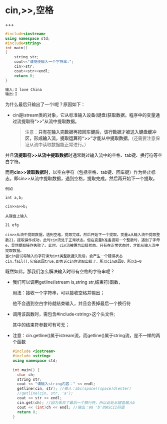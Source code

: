 # cin,>>,空格

+++

~~~c++
#include<iostream>
using namespace std;
#include<string>
int main()
{
	string str;
	cout<<"请随便输入一个字符串:";
    cin>>str;
	cout<<str<<endl;
	return 0;
}

输入:I love China
输出:I
~~~

为什么最后只输出了一个I呢？原因如下：

+ cin是istream类的对象，它从标准输入设备(键盘)获取数据，程序中的变量通过流提取符“>>”从流中提取数据。

  > 注意：**只有在输入完数据再按回车键后，该行数据才被送入键盘缓冲区，形成输入流，提取运算符“>>”才能从中提取数据**。(还需要注意保证从流中读取数据能正常进行。）

 并且**流提取符>>从流中提取数据**时通常跳过输入流中的空格、tab键、换行符等空白字符。

而用**cin>>读取数据时**，以空白字符（包括空格、tab键、回车键）作为终止标志。即cin>>从流中提取数据，遇到空格，提取完成。然后再开始下一个提取。

~~~
例如

int a,b;

cin>>a>>b;

从键盘上输入

21 efg

cin>>从流中提取数据，遇到空格，提取完成。然后开始下一个提取。变量a从输入流中提取整数21，提取操作成功，此时cin流处于正常状态。但在变量b准备提取一个整数时，遇到了字母e，显然提取操作失败了。此时，cin流被置为出错状态，只有在正常状态时，才能从输入流中提取数据。
当cin尝试将输入的字符读为int类型数据失败后，会产生一个错误状态
cin.fail(),它会返回true,即告诉cin你读取出错了，所以cin返回0，所以b=0
~~~

既然如此，那我们怎么解决输入时带有空格的字符串呢？

+ 我们可以调用getline(istream is,string str,结束符)函数，

  用法：接收一个字符串，可以接收空格并输出；

  他不会遇到空白字符就结束输入，并且会丢掉最后一个换行符

+ 调用该函数时，需包含#include\<string\>这个头文件;

  其中的结束符参数可有可无；

+ 注意：cin.getline()属于istream流，而getline()属于string流，是不一样的两个函数

  ~~~c++
  #include <iostream>
  #include <string>
  using namespace std;
   
  int main() {
  	char ch;
  	string str;
  	cout << "请输入string内容：" << endl;
  	getline(cin, str); //输入：abc(space)(space)d(enter)
  	//getline(cin, str, 'a');	
  	cout << str << endl;
  	cin.get(ch); //因为丢弃了最后一个换行符，所以此处从键盘输入b
  	cout << (int)ch << endl; //输出：98 'b'的ASCII码值
  	return 0;
  }
  ~~~

  